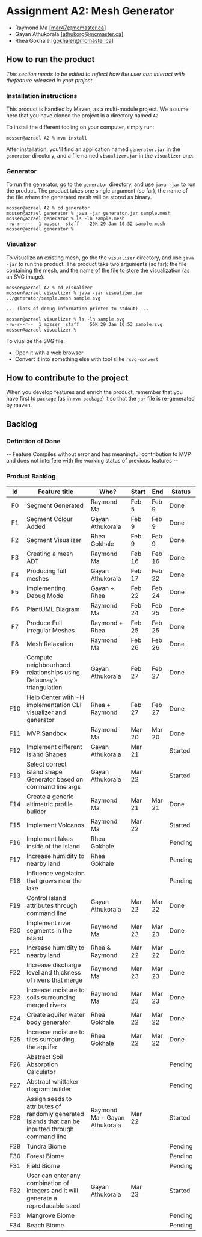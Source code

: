 # Assignment A2: Mesh Generator

  - Raymond Ma [mar47@mcmaster.ca]
  - Gayan Athukorala [athukorg@mcmaster.ca]
  - Rhea Gokhale [gokhaler@mcmaster.ca]

## How to run the product

_This section needs to be edited to reflect how the user can interact with thefeature released in your project_

### Installation instructions

This product is handled by Maven, as a multi-module project. We assume here that you have cloned the project in a directory named `A2`

To install the different tooling on your computer, simply run:

```
mosser@azrael A2 % mvn install
```

After installation, you'll find an application named `generator.jar` in the `generator` directory, and a file named `visualizer.jar` in the `visualizer` one. 

### Generator

To run the generator, go to the `generator` directory, and use `java -jar` to run the product. The product takes one single argument (so far), the name of the file where the generated mesh will be stored as binary.

```
mosser@azrael A2 % cd generator 
mosser@azrael generator % java -jar generator.jar sample.mesh
mosser@azrael generator % ls -lh sample.mesh
-rw-r--r--  1 mosser  staff    29K 29 Jan 10:52 sample.mesh
mosser@azrael generator % 
```

### Visualizer

To visualize an existing mesh, go the the `visualizer` directory, and use `java -jar` to run the product. The product take two arguments (so far): the file containing the mesh, and the name of the file to store the visualization (as an SVG image).

```
mosser@azrael A2 % cd visualizer 
mosser@azrael visualizer % java -jar visualizer.jar ../generator/sample.mesh sample.svg

... (lots of debug information printed to stdout) ...

mosser@azrael visualizer % ls -lh sample.svg
-rw-r--r--  1 mosser  staff    56K 29 Jan 10:53 sample.svg
mosser@azrael visualizer %
```
To viualize the SVG file:

  - Open it with a web browser
  - Convert it into something else with tool slike `rsvg-convert`

## How to contribute to the project

When you develop features and enrich the product, remember that you have first to `package` (as in `mvn package`) it so that the `jar` file is re-generated by maven.

## Backlog

### Definition of Done

-- Feature Compiles without error and has meaningful contribution to MVP and does not interfere with the working status of previous features --

### Product Backlog


| Id  | Feature title                                                                                      | Who?                          | Start  | End    | Status  |
|:---:|----------------------------------------------------------------------------------------------------|-------------------------------|--------|--------|---------|
| F0  | Segment Generated                                                                                  | Raymond Ma                    | Feb 5  | Feb 9  | Done    |
| F1  | Segment Colour Added                                                                               | Gayan Athukorala              | Feb 9  | Feb 9  | Done    |
| F2  | Segment Visualizer                                                                                 | Rhea Gokhale                  | Feb 9  | Feb 9  | Done    |
| F3  | Creating a mesh ADT                                                                                | Raymond Ma                    | Feb 16 | Feb 16 | Done    |
| F4  | Producing full meshes                                                                              | Gayan Athukorala              | Feb 17 | Feb 22 | Done    |
| F5  | Implementing Debug Mode                                                                            | Gayan + Rhea                  | Feb 22 | Feb 24 | Done    |
| F6  | PlantUML Diagram                                                                                   | Raymond Ma                    | Feb 24 | Feb 25 | Done    |
| F7  | Produce Full Irregular Meshes                                                                      | Raymond + Rhea                | Feb 25 | Feb 25 | Done    |
| F8  | Mesh Relaxation                                                                                    | Raymond Ma                    | Feb 26 | Feb 26 | Done    |
| F9  | Compute neighbourhood relationships using Delaunay’s triangulation                                 | Gayan Athukorala              | Feb 27 | Feb 27 | Done    |
| F10 | Help Center with -H implementation CLI visualizer and generator                                    | Rhea + Raymond                | Feb 27 | Feb 27 | Done    |
| F11 | MVP Sandbox                                                                                        | Raymond Ma                    | Mar 20 | Mar 20 | Done    |
| F12 | Implement different Island Shapes                                                                  | Gayan Athukorala              | Mar 21 |        | Started |
| F13 | Select correct island shape Generator based on command line args                                   | Gayan Athukorala              | Mar 22 |        | Started |
| F14 | Create a generic altimetric profile builder                                                        | Raymond Ma                    | Mar 21 | Mar 21 | Done    |
| F15 | Implement Volcanos                                                                                 | Raymond Ma                    | Mar 22 |        | Started |
| F16 | Implement lakes inside of the island                                                               | Rhea Gokhale                  |        |        | Pending |
| F17 | Increase humidity to nearby land                                                                   | Rhea Gokhale                  |        |        | Pending |
| F18 | Influence vegetation that grows near the lake                                                      |                               |        |        | Pending |
| F19 | Control Island attributes through command line                                                     | Gayan Athukorala              | Mar 22 | Mar 22 | Done    |
| F20 | Implement river segments in the island                                                             | Raymond Ma                    | Mar 23 | Mar 23 | Done    |
| F21 | Increase humidity to nearby land                                                                   | Rhea & Raymond                | Mar 22 | Mar 22 | Done    |
| F22 | Increase discharge level and thickness of rivers that merge                                        | Raymond Ma                    | Mar 23 | Mar 23 | Done    |
| F23 | Increase moisture to soils surrounding merged rivers                                               | Raymond Ma                    | Mar 23 | Mar 23 | Done    |
| F24 | Create aquifer water body generator                                                                | Rhea Gokhale                  | Mar 22 | Mar 22 | Done    |
| F25 | Increase moisture to tiles surrounding the aquifer                                                 | Rhea Gokhale                  | Mar 22 | Mar 22 | Done    |
| F26 | Abstract Soil Absorption Calculator                                                                |                               |        |        | Pending |
| F27 | Abstract whittaker diagram builder                                                                 |                               |        |        | Pending |
| F28 | Assign seeds to attributes of randomly generated islands that can be inputted through command line | Raymond Ma + Gayan Athukorala | Mar 22 |        | Started |
| F29 | Tundra Biome                                                                                       |                               |        |        | Pending |
| F30 | Forest Biome                                                                                       |                               |        |        | Pending |
| F31 | Field Biome                                                                                        |                               |        |        | Pending |
| F32 | User can enter any combination of integers and it will generate a reproducable seed                | Gayan Athukorala              | Mar 23 |        | Started |
| F33 | Mangrove Biome                                                                                     |                               |        |        | Pending |
| F34 | Beach Biome                                                                                        |                               |        |        | Pending |










